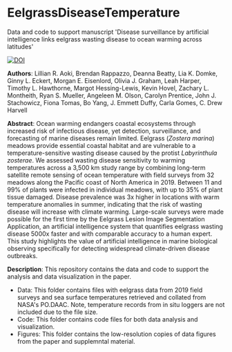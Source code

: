 # EelgrassDiseaseTemperature
Data and code to support manuscript 'Disease surveillance by artificial intelligence links eelgrass wasting disease to ocean warming across latitudes'


[![DOI](https://zenodo.org/badge/DOI/10.5281/zenodo.4776958.svg)](https://doi.org/10.5281/zenodo.4776958)


**Authors**: Lillian R. Aoki, Brendan Rappazzo, Deanna Beatty, Lia K. Domke, Ginny L. Eckert, Morgan E. Eisenlord, Olivia J. Graham, Leah Harper, Timothy L. Hawthorne, Margot Hessing-Lewis, Kevin Hovel, Zachary L. Montheith, Ryan S. Mueller, Angeleen M. Olson, Carolyn Prentice, John J. Stachowicz, Fiona Tomas, Bo Yang, J. Emmett Duffy, Carla Gomes, C. Drew Harvell

**Abstract**: Ocean warming endangers coastal ecosystems through increased risk of infectious disease, yet detection, surveillance, and forecasting of marine diseases remain limited. Eelgrass (*Zostera marina*) meadows provide essential coastal habitat and are vulnerable to a temperature-sensitive wasting disease caused by the protist *Labyrinthula zosterae*. We assessed wasting disease sensitivity to warming temperatures across a 3,500 km study range by combining long-term satellite remote sensing of ocean temperature with field surveys from 32 meadows along the Pacific coast of North America in 2019. Between 11 and 99% of plants were infected in individual meadows, with up to 35% of plant tissue damaged. Disease prevalence was 3x higher in locations with warm temperature anomalies in summer, indicating that the risk of wasting disease will increase with climate warming. Large-scale surveys were made possible for the first time by the Eelgrass Lesion Image Segmentation Application, an artificial intelligence system that quantifies eelgrass wasting disease 5000x faster and with comparable accuracy to a human expert. This study highlights the value of artificial intelligence in marine biological observing specifically for detecting widespread climate-driven disease outbreaks.

**Description**: This repository contains the data and code to support the analysis and data visualization in the paper.   
* Data: This folder contains files with eelgrass data from 2019 field surveys and sea surface temperatures retrieved and collated from NASA's PO.DAAC. Note, temperature records from in situ loggers are not included due to the file size.   
* Code: This folder contains code files for both data analysis and visualization.  
* Figures: This folder contains the low-resolution copies of data figures from the paper and supplemntal material. 